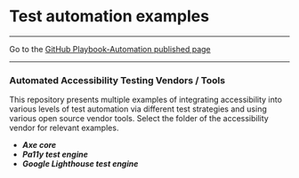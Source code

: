 # Test automation examples

<hr>

Go to the [GitHub Playbook-Automation published page](https://section508coordinators.github.io/Dev-Automation/)

<hr>

### Automated Accessibility Testing Vendors / Tools

This repository presents multiple examples of integrating accessibility into various levels of test automation via different test strategies and using various open source vendor tools. Select the folder of the accessibility vendor for relevant examples.

  * ***Axe core***    
  * ***Pa11y test engine***
  * ***Google Lighthouse test engine***
